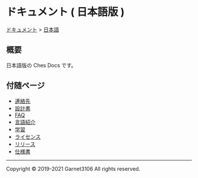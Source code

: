 # ドキュメント ( 日本語版 )

[ドキュメント](../index.md) > [日本語](./index.md)

## 概要

日本語版の Ches Docs です。

## 付随ページ

- [連絡先](./contact/index.md)
- [設計書](./design/index.md)
- [FAQ](./faq/index.md)
- [言語紹介](./introduction/index.md)
- [学習](./learning/index.md)
- [ライセンス](./license/index.md)
- [リリース](./releases/index.md)
- [仕様書](./spec/index.md)

---

Copyright © 2019-2021 Garnet3106 All rights reserved.
